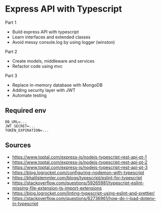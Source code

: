 # Express API with Typescript

Part 1

- Build express API with typescript
- Learn interfaces and extended classes
- Avoid messy console.log by using logger (winston)

Part 2

- Create models, middleware and services
- Refactor code using mvc

Part 3

- Replace in-memory database with MongoDB
- Adding security layer with JWT
- Automate testing

## Required env

    DB_URL=...
    JWT_SECRET=...
    TOKEN_EXPIRATION=...

## Sources

- https://www.toptal.com/express-js/nodejs-typescript-rest-api-pt-1
- https://www.toptal.com/express-js/nodejs-typescript-rest-api-pt-2
- https://www.toptal.com/express-js/nodejs-typescript-rest-api-pt-3
- https://blog.logrocket.com/configuring-nodemon-with-typescript
- https://khalilstemmler.com/blogs/typescript/eslint-for-typescript
- https://stackoverflow.com/questions/59265981/typescript-eslint-missing-file-extension-ts-import-extensions
- https://blog.logrocket.com/linting-typescript-using-eslint-and-prettier/
- https://stackoverflow.com/questions/62736961/how-do-i-load-dotenv-in-typescript
